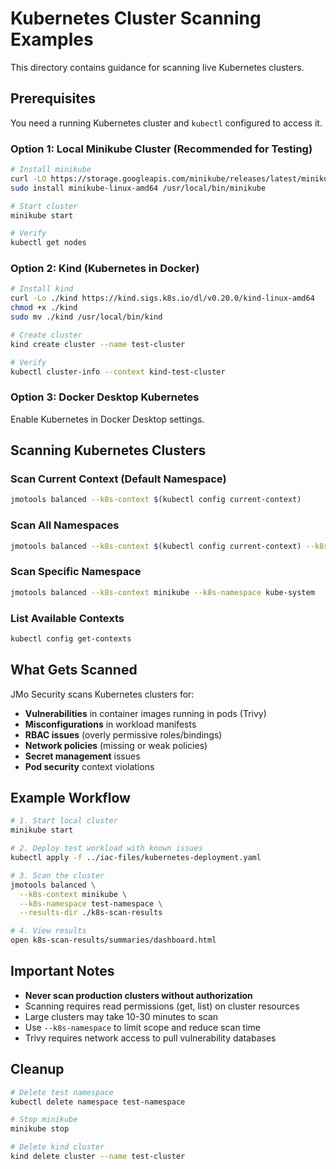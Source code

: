 # Kubernetes Cluster Scanning Examples

This directory contains guidance for scanning live Kubernetes clusters.

## Prerequisites

You need a running Kubernetes cluster and `kubectl` configured to access it.

### Option 1: Local Minikube Cluster (Recommended for Testing)

```bash
# Install minikube
curl -LO https://storage.googleapis.com/minikube/releases/latest/minikube-linux-amd64
sudo install minikube-linux-amd64 /usr/local/bin/minikube

# Start cluster
minikube start

# Verify
kubectl get nodes
```

### Option 2: Kind (Kubernetes in Docker)

```bash
# Install kind
curl -Lo ./kind https://kind.sigs.k8s.io/dl/v0.20.0/kind-linux-amd64
chmod +x ./kind
sudo mv ./kind /usr/local/bin/kind

# Create cluster
kind create cluster --name test-cluster

# Verify
kubectl cluster-info --context kind-test-cluster
```

### Option 3: Docker Desktop Kubernetes

Enable Kubernetes in Docker Desktop settings.

## Scanning Kubernetes Clusters

### Scan Current Context (Default Namespace)

```bash
jmotools balanced --k8s-context $(kubectl config current-context)
```

### Scan All Namespaces

```bash
jmotools balanced --k8s-context $(kubectl config current-context) --k8s-all-namespaces
```

### Scan Specific Namespace

```bash
jmotools balanced --k8s-context minikube --k8s-namespace kube-system
```

### List Available Contexts

```bash
kubectl config get-contexts
```

## What Gets Scanned

JMo Security scans Kubernetes clusters for:

- **Vulnerabilities** in container images running in pods (Trivy)
- **Misconfigurations** in workload manifests
- **RBAC issues** (overly permissive roles/bindings)
- **Network policies** (missing or weak policies)
- **Secret management** issues
- **Pod security** context violations

## Example Workflow

```bash
# 1. Start local cluster
minikube start

# 2. Deploy test workload with known issues
kubectl apply -f ../iac-files/kubernetes-deployment.yaml

# 3. Scan the cluster
jmotools balanced \
  --k8s-context minikube \
  --k8s-namespace test-namespace \
  --results-dir ./k8s-scan-results

# 4. View results
open k8s-scan-results/summaries/dashboard.html
```

## Important Notes

- **Never scan production clusters without authorization**
- Scanning requires read permissions (get, list) on cluster resources
- Large clusters may take 10-30 minutes to scan
- Use `--k8s-namespace` to limit scope and reduce scan time
- Trivy requires network access to pull vulnerability databases

## Cleanup

```bash
# Delete test namespace
kubectl delete namespace test-namespace

# Stop minikube
minikube stop

# Delete kind cluster
kind delete cluster --name test-cluster
```
